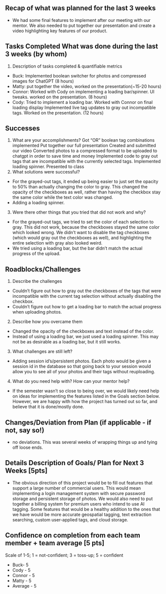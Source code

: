## Recap of what was planned for the last 3 weeks 
- We had some final features to implement after our meeting with our mentor. We also needed to put together our presentation and create a video highlighting key features of our product.
## Tasks Completed What was done during the last 3 weeks (by whom) 
1. Description of tasks completed & quantifiable metrics
- Buck: Implemented boolean switcher for photos and compressed images for ChatGPT (8 hours)
- Matty: put together the video, worked on the presentation(~15-20 hours)
- Connor: Worked with Cody on implementing a loading bar/spinner. UI tweaks. worked on the presentation. (8 hours)
- Cody: Tried to implement a loading bar. Worked with Connor on final loading display Implemented live tag updates to gray out incompatible tags. Worked on the presentation. (12 hours)
## Successes
1. What are your accomplishments?
Got “OR” boolean tag combinations implemented
Put together our full presentation
Created and submitted our video
Converted photos to a compressed format to be uploaded to chatgpt in order to save time and money
Implemented code to gray out tags that are incompatible with the currently selected tags.
Implemented loading spinner.
Presented to class
2. What solutions were successful?
- For the grayed-out tags, it ended up being easier to just set the opacity to 50% than actually changing the color to gray. This changed the opacity of the checkboxes as well, rather than having the checkbox stay the same color while the text color was changed.
- Adding a loading spinner.
3. Were there other things that you tried that did not work and why?
- For the grayed-out tags, we tried to set the color of each selection to gray. This did not work, because the checkboxes stayed the same color which looked wrong. We didn’t want to disable the tag checkboxes (which would gray out the checkboxes as well), and highlighting the entire selection with gray also looked weird.
- We tried using a loading bar, but the bar didn’t match the actual progress of the upload.
## Roadblocks/Challenges
1. Describe the challenges
- Couldn’t figure out how to gray out the checkboxes of the tags that were incompatible with the current tag selection without actually disabling the checkbox.
- Couldn’t figure out how to get a loading bar to match the actual progress when uploading photos.
2. Describe how you overcame them
- Changed the opacity of the checkboxes and text instead of the color.
- Instead of using a loading bar, we just used a loading spinner. This may not be as desirable as a loading bar, but it still works.
3. What challenges are still left?
- Adding session id’s/persistent photos. Each photo would be given a session id in the database so that going back to your session would allow you to see all of your photos and their tags without reuploading.
4. What do you need help with? How can your mentor help?
- If the semester wasn’t so close to being over, we would likely need help on ideas for implementing the features listed in the Goals section below. However, we are happy with how the project has turned out so far, and believe that it is done/mostly done.
## Changes/Deviation from Plan ​(if applicable - if not, say so!)
- no deviations. This was several weeks of wrapping things up and tying off loose ends.
## Details Description of Goals/ Plan for ​Next 3 Weeks [5pts]
- The obvious direction of this project would be to fill out features that support a large number of commercial users. This would mean implementing a login management system with secure password storage and persistent storage of photos. We would also need to put together a billing system for premium users who intend to use AI tagging. Some features that would be a healthy addition to the ones that we have would be more accurate geospatial tagging, text extraction searching, custom user-applied tags, and cloud storage.
## Confidence on completion from each team member + team average [5 pts]
Scale of 1-5; 1 = not-confident; 3 = toss-up; 5 = confident
- Buck- 5
- Cody - 5
- Connor - 5
- Matty - 5
- Average - 5
